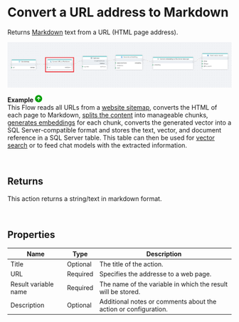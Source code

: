 # Convert a URL address to Markdown


Returns [Markdown](https://en.wikipedia.org/wiki/Markdown) text from a URL (HTML page address).


![img](../../../../images/flow/convert-URL-to-markdown.png)

**Example** ![img](../../../../images/strz.jpg)  
This Flow reads all URLs from a [website sitemap](get-sitemap.md), converts the HTML of each page to Markdown, [splits the content](../ai/split-text.md) into manageable chunks, [generates embeddings](../azure-ai/generate-embedding.md) for each chunk, converts the generated vector into a SQL Server-compatible format and stores the text, vector, and document reference in a SQL Server table. This table can then be used for [vector search](../postgresql/vector-search.md) or to feed chat models with the extracted information.

<br/>

## Returns

This action returns a string/text in markdown format.

<br/>

## Properties

| Name                 | Type     | Description                                                       |
| -------------------- | -------- | --------------------------------------------------- |
| Title                | Optional |   The title of the action.                    |
| URL                  | Required | Specifies the addresse to a web page.                        |
| Result variable name | Required | The name of the variable in which the result will be stored.  |
| Description          | Optional | Additional notes or comments about the action or configuration. |

<br/>

